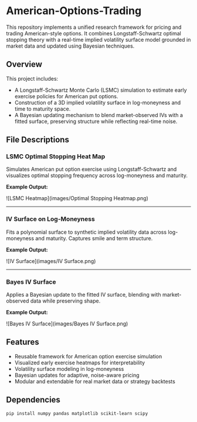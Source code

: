 # American-Options-Trading

This repository implements a unified research framework for pricing and trading American-style options. It combines Longstaff-Schwartz optimal stopping theory with a real-time implied volatility surface model grounded in market data and updated using Bayesian techniques.

## Overview

This project includes:

- A Longstaff-Schwartz Monte Carlo (LSMC) simulation to estimate early exercise policies for American put options.
- Construction of a 3D implied volatility surface in log-moneyness and time to maturity space.
- A Bayesian updating mechanism to blend market-observed IVs with a fitted surface, preserving structure while reflecting real-time noise.

## File Descriptions

### LSMC Optimal Stopping Heat Map

Simulates American put option exercise using Longstaff-Schwartz and visualizes optimal stopping frequency across log-moneyness and maturity.

**Example Output:**

![LSMC Heatmap](images/Optimal Stopping Heatmap.png)

---

### IV Surface on Log-Moneyness

Fits a polynomial surface to synthetic implied volatility data across log-moneyness and maturity. Captures smile and term structure.

**Example Output:**

![IV Surface](images/IV Surface.png)

---

### Bayes IV Surface

Applies a Bayesian update to the fitted IV surface, blending with market-observed data while preserving shape.

**Example Output:**

![Bayes IV Surface](images/Bayes IV Surface.png)


## Features

- Reusable framework for American option exercise simulation
- Visualized early exercise heatmaps for interpretability
- Volatility surface modeling in log-moneyness
- Bayesian updates for adaptive, noise-aware pricing
- Modular and extendable for real market data or strategy backtests

## Dependencies

```bash
pip install numpy pandas matplotlib scikit-learn scipy
